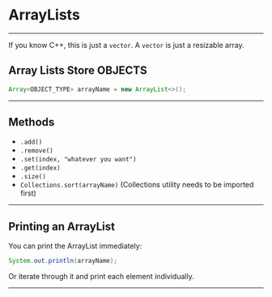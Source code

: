 
# ArrayLists
---
If you know C++, this is just a `vector`. A `vector` is just a resizable array.

## Array Lists Store OBJECTS

```java
Array<OBJECT_TYPE> arrayName = new ArrayList<>();
```
---
## Methods

- `.add()`
- `.remove()`
- `.set(index, "whatever you want")`
- `.get(index)`
- `.size()`
- `Collections.sort(arrayName)` (Collections utility needs to be imported first)

---
## Printing an ArrayList

You can print the ArrayList immediately:

```java
System.out.println(arrayName);
```

Or iterate through it and print each element individually.

---
